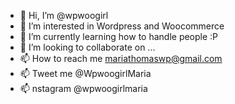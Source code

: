 - 👋 Hi, I’m @wpwoogirl
- 👀 I’m interested in Wordpress and Woocommerce
- 🌱 I’m currently learning how to handle people :P
- 💞️ I’m looking to collaborate on ...
- 📫 How to reach me mariathomaswp@gmail.com
- 📫 Tweet me @WpwoogirlMaria
- 📫 nstagram @wpwoogirlmaria

<!---
wpwoogirl/wpwoogirl is a ✨ special ✨ repository because its `README.md` (this file) appears on your GitHub profile.
You can click the Preview link to take a look at your changes.
--->
